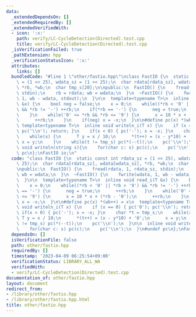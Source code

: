 ```yaml
---
data:
  _extendedDependsOn: []
  _extendedRequiredBy: []
  _extendedVerifiedWith:
  - icon: ':x:'
    path: verify/LC-CycleDetection(Directed).test.cpp
    title: verify/LC-CycleDetection(Directed).test.cpp
  _isVerificationFailed: true
  _pathExtension: hpp
  _verificationStatusIcon: ':x:'
  attributes:
    links: []
  bundledCode: "#line 1 \"other/fastio.hpp\"\nclass FastIO {\n  static const int rdata_sz\
    \ = (1 << 25), wdata_sz = (1 << 25);\n  char rdata[rdata_sz], wdata[wdata_sz],\
    \ *rb, *wb;\n  char tmp_s[20];\n\npublic:\n  FastIO() {\n    fread(rdata, 1, rdata_sz,\
    \ stdin);\n    rb = rdata; wb = wdata;\n  }\n  ~FastIO() {\n    fwrite(wdata,\
    \ 1, wb - wdata, stdout);\n  }\n\n  template<typename T>\n  inline void read_i(T\
    \ &x) {\n    bool neg = false;\n    x = 0;\n    while((*rb < '0' || *rb > '9')\
    \ && *rb != '-') ++rb;\n    if(*rb == '-') {\n      neg = true;\n      ++rb;\n\
    \    }\n    while('0' <= *rb && *rb <= '9') {\n      x = 10 * x + (*rb - '0');\n\
    \      ++rb;\n    }\n    if(neg) x = -x;\n  }\n\n#define pc(x) *(wb++) = x\n \
    \ template<typename T>\n  inline void writeln_i(T x) {\n    if (x == 0) { pc('0');\
    \ pc('\\n'); return; }\n    if(x < 0) { pc('-'); x = -x; }\n    char *t = tmp_s;\n\
    \    while(x) {\n      T y = x / 10;\n      *(t++) = (x - y*10) + '0';\n     \
    \ x = y;\n    }\n    while(t != tmp_s) pc(*(--t));\n    pc('\\n');\n  }\n\n  inline\
    \ void writeln(string s){\n    for(char c: s) pc(c);\n    pc('\\n');\n  }\n#undef\
    \ pc\n};\nFastIO io;\n"
  code: "class FastIO {\n  static const int rdata_sz = (1 << 25), wdata_sz = (1 <<\
    \ 25);\n  char rdata[rdata_sz], wdata[wdata_sz], *rb, *wb;\n  char tmp_s[20];\n\
    \npublic:\n  FastIO() {\n    fread(rdata, 1, rdata_sz, stdin);\n    rb = rdata;\
    \ wb = wdata;\n  }\n  ~FastIO() {\n    fwrite(wdata, 1, wb - wdata, stdout);\n\
    \  }\n\n  template<typename T>\n  inline void read_i(T &x) {\n    bool neg = false;\n\
    \    x = 0;\n    while((*rb < '0' || *rb > '9') && *rb != '-') ++rb;\n    if(*rb\
    \ == '-') {\n      neg = true;\n      ++rb;\n    }\n    while('0' <= *rb && *rb\
    \ <= '9') {\n      x = 10 * x + (*rb - '0');\n      ++rb;\n    }\n    if(neg)\
    \ x = -x;\n  }\n\n#define pc(x) *(wb++) = x\n  template<typename T>\n  inline\
    \ void writeln_i(T x) {\n    if (x == 0) { pc('0'); pc('\\n'); return; }\n   \
    \ if(x < 0) { pc('-'); x = -x; }\n    char *t = tmp_s;\n    while(x) {\n     \
    \ T y = x / 10;\n      *(t++) = (x - y*10) + '0';\n      x = y;\n    }\n    while(t\
    \ != tmp_s) pc(*(--t));\n    pc('\\n');\n  }\n\n  inline void writeln(string s){\n\
    \    for(char c: s) pc(c);\n    pc('\\n');\n  }\n#undef pc\n};\nFastIO io;\n"
  dependsOn: []
  isVerificationFile: false
  path: other/fastio.hpp
  requiredBy: []
  timestamp: '2023-04-09 06:25:54+09:00'
  verificationStatus: LIBRARY_ALL_WA
  verifiedWith:
  - verify/LC-CycleDetection(Directed).test.cpp
documentation_of: other/fastio.hpp
layout: document
redirect_from:
- /library/other/fastio.hpp
- /library/other/fastio.hpp.html
title: other/fastio.hpp
---
```

